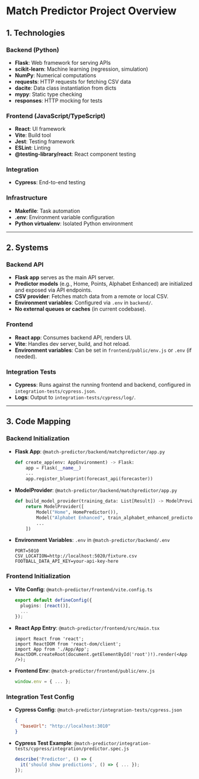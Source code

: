 # Match Predictor Project Overview

## 1. Technologies

### Backend (Python)
- **Flask**: Web framework for serving APIs
- **scikit-learn**: Machine learning (regression, simulation)
- **NumPy**: Numerical computations
- **requests**: HTTP requests for fetching CSV data
- **dacite**: Data class instantiation from dicts
- **mypy**: Static type checking
- **responses**: HTTP mocking for tests

### Frontend (JavaScript/TypeScript)
- **React**: UI framework
- **Vite**: Build tool
- **Jest**: Testing framework
- **ESLint**: Linting
- **@testing-library/react**: React component testing

### Integration
- **Cypress**: End-to-end testing

### Infrastructure
- **Makefile**: Task automation
- **.env**: Environment variable configuration
- **Python virtualenv**: Isolated Python environment

---

## 2. Systems

### Backend API
- **Flask app** serves as the main API server.
- **Predictor models** (e.g., Home, Points, Alphabet Enhanced) are initialized and exposed via API endpoints.
- **CSV provider**: Fetches match data from a remote or local CSV.
- **Environment variables**: Configured via `.env` in `backend/`.
- **No external queues or caches** (in current codebase).

### Frontend
- **React app**: Consumes backend API, renders UI.
- **Vite**: Handles dev server, build, and hot reload.
- **Environment variables**: Can be set in `frontend/public/env.js` or `.env` (if needed).

### Integration Tests
- **Cypress**: Runs against the running frontend and backend, configured in `integration-tests/cypress.json`.
- **Logs**: Output to `integration-tests/cypress/log/`.

---

## 3. Code Mapping

### Backend Initialization
- **Flask App**: `@match-predictor/backend/matchpredictor/app.py`
  ```python
  def create_app(env: AppEnvironment) -> Flask:
      app = Flask(__name__)
      ...
      app.register_blueprint(forecast_api(forecaster))
  ```
- **ModelProvider**: `@match-predictor/backend/matchpredictor/app.py`
  ```python
  def build_model_provider(training_data: List[Result]) -> ModelProvider:
      return ModelProvider([
          Model("Home", HomePredictor()),
          Model("Alphabet Enhanced", train_alphabet_enhanced_predictor(training_data)),
          ...
      ])
  ```
- **Environment Variables**: `.env` in `@match-predictor/backend/.env`
  ```env
  PORT=5010
  CSV_LOCATION=http://localhost:5020/fixture.csv
  FOOTBALL_DATA_API_KEY=your-api-key-here
  ```

### Frontend Initialization
- **Vite Config**: `@match-predictor/frontend/vite.config.ts`
  ```ts
  export default defineConfig({
    plugins: [react()],
    ...
  });
  ```
- **React App Entry**: `@match-predictor/frontend/src/main.tsx`
  ```tsx
  import React from 'react';
  import ReactDOM from 'react-dom/client';
  import App from './App/App';
  ReactDOM.createRoot(document.getElementById('root')!).render(<App />);
  ```
- **Frontend Env**: `@match-predictor/frontend/public/env.js`
  ```js
  window.env = { ... };
  ```

### Integration Test Config
- **Cypress Config**: `@match-predictor/integration-tests/cypress.json`
  ```json
  {
    "baseUrl": "http://localhost:3010"
  }
  ```
- **Cypress Test Example**: `@match-predictor/integration-tests/cypress/integration/predictor.spec.js`
  ```js
  describe('Predictor', () => {
    it('should show predictions', () => { ... });
  });
  ```